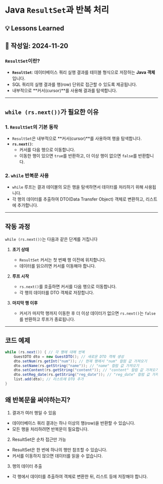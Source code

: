 # Java `ResultSet`과 반복 처리

## 💡 Lessons Learned

## 📅 작성일: 2024-11-20

### `ResultSet`이란?
- **`ResultSet`**: 데이터베이스 쿼리 실행 결과를 테이블 형식으로 저장하는 **Java 객체**입니다.
- SQL 쿼리의 실행 결과를 행(row) 단위로 접근할 수 있도록 제공됩니다.
- 내부적으로 **커서(cursor)**를 사용해 결과를 탐색합니다.

---

## `while (rs.next())`가 필요한 이유

### 1. `ResultSet`의 기본 동작
- `ResultSet`은 내부적으로 **커서(cursor)**를 사용하여 행을 탐색합니다.
- **`rs.next()`**:
  - 커서를 다음 행으로 이동합니다.
  - 이동한 행이 있으면 `true`를 반환하고, 더 이상 행이 없으면 `false`를 반환합니다.

### 2. `while` 반복문 사용
- `while` 루프는 결과 테이블의 모든 행을 탐색하면서 데이터를 처리하기 위해 사용됩니다.
- 각 행의 데이터를 추출하여 DTO(Data Transfer Object) 객체로 변환하고, 리스트에 추가합니다.

---

## 작동 과정
`while (rs.next())`는 다음과 같은 단계를 거칩니다

1. **초기 상태**
   - `ResultSet` 커서는 첫 번째 행 이전에 위치합니다.
   - 데이터를 읽으려면 커서를 이동해야 합니다.

2. **루프 시작**
   - `rs.next()`를 호출하면 커서를 다음 행으로 이동합니다.
   - 각 행의 데이터를 DTO 객체로 저장합니다.

3. **마지막 행 이후**
   - 커서가 마지막 행까지 이동한 후 더 이상 데이터가 없으면 `rs.next()`는 `false`를 반환하고 루프가 종료됩니다.

---

## 코드 예제

```java
while (rs.next()) { // 각 행에 대해 반복
    GuestDTO dto = new GuestDTO(); // 새로운 DTO 객체 생성
    dto.setNum(rs.getInt("num")); // 현재 행에서 "num" 컬럼 값 가져오기
    dto.setName(rs.getString("name")); // "name" 컬럼 값 가져오기
    dto.setContent(rs.getString("content")); // "content" 컬럼 값 가져오기
    dto.setReg_date(rs.getString("reg_date")); // "reg_date" 컬럼 값 가져오기
    list.add(dto); // 리스트에 DTO 추가
}
```

## 왜 반복문을 써야하는지?
1. 결과가 여러 행일 수 있음
- 데이터베이스 쿼리 결과는 하나 이상의 행(row)을 반환할 수 있습니다.
- 모든 행을 처리하려면 반복문이 필요합니다.

2. ResultSet은 순차 접근만 가능
- ResultSet은 한 번에 하나의 행만 참조할 수 있습니다.
- 커서를 이동하지 않으면 데이터를 읽을 수 없습니다.

3. 행의 데이터 추출
- 각 행에서 데이터를 추출하여 객체로 변환한 뒤, 리스트 등에 저장해야 합니다.
